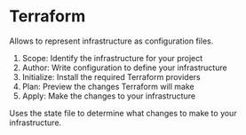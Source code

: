 # Terraform

Allows to represent infrastructure as configuration files.

1. Scope: Identify the infrastructure for your project
2. Author: Write configuration to define your infrastructure
3. Initialize: Install the required Terraform providers
4. Plan: Preview the changes Terraform will make
5. Apply: Make the changes to your infrastructure


Uses the state file to determine what changes to make to your infrastructure.

